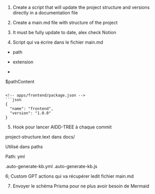 1. Create a script that will update the project structure and versions directly in a documentation file

2. Create a main.md file with structure of the project

3. It must be fully update to date, alex check Notion

4. Script qui va écrire dans le fichier main.md

- path
- extension

- ```$extension

  ```

$pathContent

````

<!-- apps/frontend/package.json -->
```json
{
  "name": "frontend",
  "version": "1.0.0"
}
````

5. Hook pour lancer AIDD-TREE à chaque commit

project-structure.text dans docs/

Utilisé dans paths

Path: yml

.auto-generate-kb.yml
.auto-generate-kb.js

6; Custom GPT actions qui va récupérer ledit fichier main.md

7. Envoyer le schéma Prisma pour ne plus avoir besoin de Mermaid
